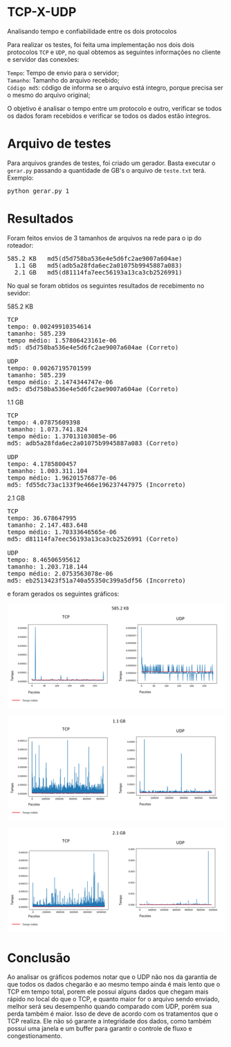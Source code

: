 ﻿# TCP-X-UDP
Analisando tempo e confiabilidade entre os dois protocolos

Para realizar os testes, foi feita uma implementação nos dois dois protocolos `TCP` e `UDP`, no qual
obtemos as seguintes informações no cliente e servidor das conexões:

`Tempo`: Tempo de envio para o servidor; <br />
`Tamanho`: Tamanho do arquivo recebido; <br />
`Código md5`: código de informa se o arquivo está integro, porque precisa ser o mesmo do arquivo original;<br />

O objetivo é analisar o tempo entre um protocolo e outro, verificar se todos os dados foram recebidos
e verificar se todos os dados estão íntegros.

# Arquivo de testes

Para arquivos grandes de testes, foi criado um gerador.
Basta executar o `gerar.py` passando a quantidade de GB's o arquivo de `teste.txt` terá.
Exemplo:

<pre>
python gerar.py 1
</pre>

# Resultados

Foram feitos envios de 3 tamanhos de arquivos na rede para o ip do roteador:
<pre>
585.2 KB   md5(d5d758ba536e4e5d6fc2ae9007a604ae)
  1.1 GB   md5(adb5a28fda6ec2a01075b9945887a083)
  2.1 GB   md5(d81114fa7eec56193a13ca3cb2526991)
</pre>

No qual se foram obtidos os seguintes resultados de recebimento no sevidor:

585.2 KB
<pre>
TCP
tempo: 0.00249910354614
tamanho: 585.239
tempo médio: 1.57806423161e-06
md5: d5d758ba536e4e5d6fc2ae9007a604ae (Correto)

UDP 
tempo: 0.00267195701599
tamanho: 585.239
tempo médio: 2.1474344747e-06
md5: d5d758ba536e4e5d6fc2ae9007a604ae (Correto)
</pre>

1.1 GB
<pre>
TCP
tempo: 4.07875609398
tamanho: 1.073.741.824
tempo médio: 1.37013103085e-06
md5: adb5a28fda6ec2a01075b9945887a083 (Correto)

UDP
tempo: 4.1785800457
tamanho: 1.003.311.104
tempo médio: 1.96201576877e-06
md5: fd55dc73ac133f9e466e196237447975 (Incorreto)
</pre>

2.1 GB
<pre>
TCP
tempo: 36.678647995
tamanho: 2.147.483.648
tempo médio: 1.70333646565e-06
md5: d81114fa7eec56193a13ca3cb2526991 (Correto)

UDP
tempo: 8.46506595612
tamanho: 1.203.718.144
tempo médio: 2.0753563078e-06
md5: eb2513423f51a740a55350c399a5df56 (Incorreto)
</pre>

e foram gerados os seguintes gráficos:

<p align="center">
  <img src="https://github.com/jpdik/TCP-X-UDP/blob/master/Comparativo/585.2.png?raw=true"/>
</p>

<p align="center">
  <img src="https://github.com/jpdik/TCP-X-UDP/blob/master/Comparativo/1.1.png?raw=true"/>
</p>

<p align="center">
  <img src="https://github.com/jpdik/TCP-X-UDP/blob/master/Comparativo/2.1.png?raw=true"/>
</p>

# Conclusão
Ao analisar os gráficos podemos notar que o UDP não nos da garantia de que todos os dados chegarão e ao mesmo tempo ainda é mais lento que o TCP em tempo total, porem ele possui alguns dados que chegam mais rápido no local do que o TCP, e quanto maior for o arquivo sendo enviado, melhor será seu desempenho quando comparado com UDP, porém sua perda também é maior. Isso de deve de acordo com os tratamentos que o TCP realiza. Ele não só garante a integridade dos dados, como também possui uma janela e um buffer para garantir o controle de fluxo e congestionamento.
